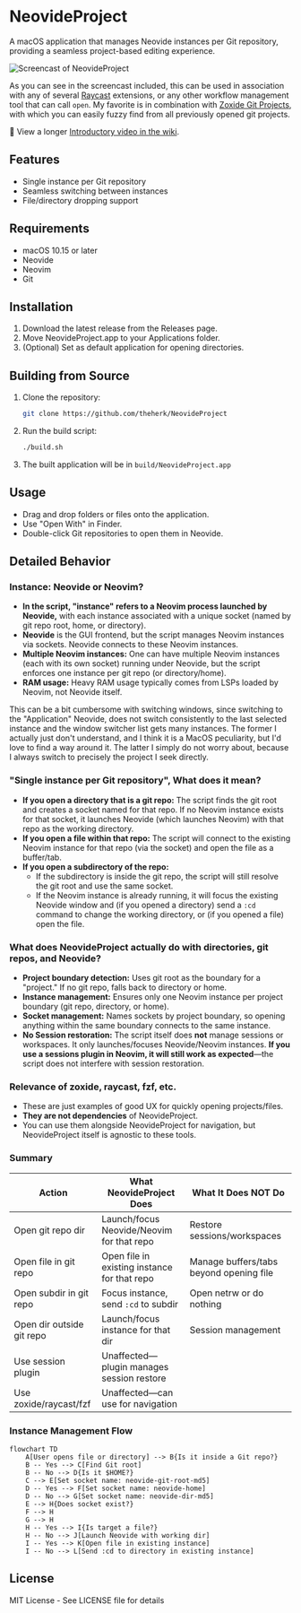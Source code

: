 # NeovideProject

A macOS application that manages Neovide instances per Git repository, providing a seamless project-based editing experience.

![Screencast of NeovideProject](./assets/NeovideProject.gif)

As you can see in the screencast included, this can be used in association with any of several [Raycast](https://www.raycast.com/) extensions, or any other workflow management tool that can call `open`. My favorite is in combination with [Zoxide Git Projects](https://www.raycast.com/theherk/zoxide-git-projects), with which you can easily fuzzy find from all previously opened git projects.

🎥 View a longer [Introductory video in the wiki](https://github.com/theherk/NeovideProject/wiki/Usage).

## Features

- Single instance per Git repository
- Seamless switching between instances
- File/directory dropping support

## Requirements

- macOS 10.15 or later
- Neovide
- Neovim
- Git

## Installation

1. Download the latest release from the Releases page.
2. Move NeovideProject.app to your Applications folder.
3. (Optional) Set as default application for opening directories.

## Building from Source

1. Clone the repository:
   ```bash
   git clone https://github.com/theherk/NeovideProject
   ```

2. Run the build script:
   ```bash
   ./build.sh
   ```

3. The built application will be in `build/NeovideProject.app`

## Usage

- Drag and drop folders or files onto the application.
- Use "Open With" in Finder.
- Double-click Git repositories to open them in Neovide.

## Detailed Behavior

### Instance: Neovide or Neovim?

- **In the script, "instance" refers to a Neovim process launched by Neovide,** with each instance associated with a unique socket (named by git repo root, home, or directory).
- **Neovide** is the GUI frontend, but the script manages Neovim instances via sockets. Neovide connects to these Neovim instances.
- **Multiple Neovim instances:** One can have multiple Neovim instances (each with its own socket) running under Neovide, but the script enforces one instance per git repo (or directory/home).
- **RAM usage:** Heavy RAM usage typically comes from LSPs loaded by Neovim, not Neovide itself.

This can be a bit cumbersome with switching windows, since switching to the "Application" Neovide, does not switch consistently to the last selected instance and the window switcher list gets many instances. The former I actually just don't understand, and I think it is a MacOS peculiarity, but I'd love to find a way around it. The latter I simply do not worry about, because I always switch to precisely the project I seek directly.

### "Single instance per Git repository", What does it mean?

- **If you open a directory that is a git repo:**
  The script finds the git root and creates a socket named for that repo. If no Neovim instance exists for that socket, it launches Neovide (which launches Neovim) with that repo as the working directory.
- **If you open a file within that repo:**
  The script will connect to the existing Neovim instance for that repo (via the socket) and open the file as a buffer/tab.
- **If you open a subdirectory of the repo:**
  - If the subdirectory is inside the git repo, the script will still resolve the git root and use the same socket.
  - If the Neovim instance is already running, it will focus the existing Neovide window and (if you opened a directory) send a `:cd` command to change the working directory, or (if you opened a file) open the file.

### What does NeovideProject actually do with directories, git repos, and Neovide?

- **Project boundary detection:**
  Uses git root as the boundary for a "project." If no git repo, falls back to directory or home.
- **Instance management:**
  Ensures only one Neovim instance per project boundary (git repo, directory, or home).
- **Socket management:**
  Names sockets by project boundary, so opening anything within the same boundary connects to the same instance.
- **No Session restoration:**
  The script itself does **not** manage sessions or workspaces. It only launches/focuses Neovide/Neovim instances.
  **If you use a sessions plugin in Neovim, it will still work as expected**—the script does not interfere with session restoration.

### Relevance of zoxide, raycast, fzf, etc.

- These are just examples of good UX for quickly opening projects/files.
- **They are not dependencies** of NeovideProject.
- You can use them alongside NeovideProject for navigation, but NeovideProject itself is agnostic to these tools.

### Summary

| Action                    | What NeovideProject Does                     | What It Does NOT Do                     |
| ------------------------- | -------------------------------------------- | --------------------------------------- |
| Open git repo dir         | Launch/focus Neovide/Neovim for that repo    | Restore sessions/workspaces             |
| Open file in git repo     | Open file in existing instance for that repo | Manage buffers/tabs beyond opening file |
| Open subdir in git repo   | Focus instance, send `:cd` to subdir         | Open netrw or do nothing                |
| Open dir outside git repo | Launch/focus instance for that dir           | Session management                      |
| Use session plugin        | Unaffected—plugin manages session restore    |                                         |
| Use zoxide/raycast/fzf    | Unaffected—can use for navigation            |                                         |

### Instance Management Flow

```mermaid
flowchart TD
    A[User opens file or directory] --> B{Is it inside a Git repo?}
    B -- Yes --> C[Find Git root]
    B -- No --> D{Is it $HOME?}
    C --> E[Set socket name: neovide-git-root-md5]
    D -- Yes --> F[Set socket name: neovide-home]
    D -- No --> G[Set socket name: neovide-dir-md5]
    E --> H{Does socket exist?}
    F --> H
    G --> H
    H -- Yes --> I{Is target a file?}
    H -- No --> J[Launch Neovide with working dir]
    I -- Yes --> K[Open file in existing instance]
    I -- No --> L[Send :cd to directory in existing instance]
```

## License

MIT License - See LICENSE file for details

